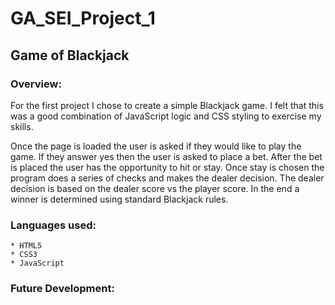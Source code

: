 # GA_SEI_Project_1

## Game of Blackjack


### Overview:

For the first project I chose to create a simple Blackjack game. I felt that this was a good combination of JavaScript logic and CSS styling to exercise my skills.

Once the page is loaded the user is asked if they would like to play the game. If they answer yes then the user is asked to place a bet. After the bet is placed the user has the opportunity to hit or stay. Once stay is chosen the program does a series of checks and makes the dealer decision. The dealer decision is based on the dealer score vs the player score. In the end a winner is determined using standard Blackjack rules.

### Languages used:
    * HTML5
    * CSS3
    * JavaScript

### Future Development:

